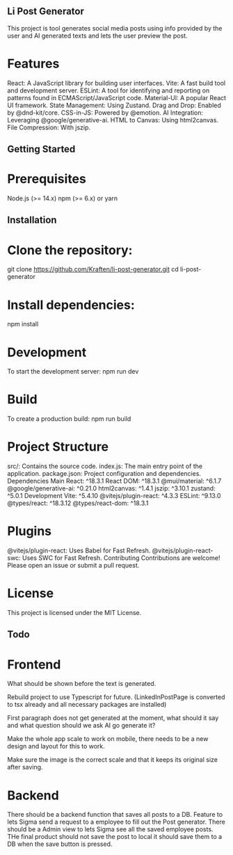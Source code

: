 ## Li Post Generator
This project is tool generates social media posts using info provided by the user and AI generated texts and lets the user preview the post.

# Features
React: A JavaScript library for building user interfaces.
Vite: A fast build tool and development server.
ESLint: A tool for identifying and reporting on patterns found in ECMAScript/JavaScript code.
Material-UI: A popular React UI framework.
State Management: Using Zustand.
Drag and Drop: Enabled by @dnd-kit/core.
CSS-in-JS: Powered by @emotion.
AI Integration: Leveraging @google/generative-ai.
HTML to Canvas: Using html2canvas.
File Compression: With jszip.

##  Getting Started
# Prerequisites
Node.js (>= 14.x)
npm (>= 6.x) or yarn

## Installation
# Clone the repository:
git clone https://github.com/Kraften/li-post-generator.git
cd li-post-generator

# Install dependencies:
npm install

# Development
To start the development server:
npm run dev

# Build
To create a production build:
npm run build

# Project Structure
src/: Contains the source code.
index.js: The main entry point of the application.
package.json: Project configuration and dependencies.
Dependencies
Main
React: ^18.3.1
React DOM: ^18.3.1
@mui/material: ^6.1.7
@google/generative-ai: ^0.21.0
html2canvas: ^1.4.1
jszip: ^3.10.1
zustand: ^5.0.1
Development
Vite: ^5.4.10
@vitejs/plugin-react: ^4.3.3
ESLint: ^9.13.0
@types/react: ^18.3.12
@types/react-dom: ^18.3.1

# Plugins
@vitejs/plugin-react: Uses Babel for Fast Refresh.
@vitejs/plugin-react-swc: Uses SWC for Fast Refresh.
Contributing
Contributions are welcome! Please open an issue or submit a pull request.

# License
This project is licensed under the MIT License.

## Todo

# Frontend
What should be shown before the text is generated.

Rebuild project to use Typescript for future. (LinkedInPostPage is converted to tsx already and all necessary packages are installed)

First paragraph does not get generated at the moment, what should it say and what question should we ask AI go generate it?

Make the whole app scale to work on mobile, there needs to be a new design and layout for this to work.

Make sure the image is the correct scale and that it keeps its original size after saving.

# Backend 
There should be a backend function that saves all posts to a DB.
Feature to lets Sigma send a request to a employee to fill out the Post generator.
There should be a Admin view to lets Sigma see all the saved employee posts.
THe final product should not save the post to local it should save them to a DB when the save button is pressed.